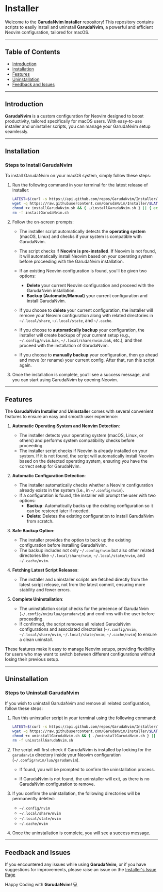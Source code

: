 # Installer

Welcome to the **GarudaNvim Installer** repository! This repository contains scripts to easily install and uninstall **GarudaNvim**, a powerful and efficient Neovim configuration, tailored for macOS.

---

## Table of Contents

- [Introduction](#introduction)
- [Installation](#installation)
- [Features](#features)
- [Uninstallation](#uninstallation)
- [Feedback and Issues](#feedback-and-issues)

---

## Introduction

**GarudaNvim** is a custom configuration for Neovim designed to boost productivity, tailored specifically for macOS users. With easy-to-use installer and uninstaller scripts, you can manage your GarudaNvim setup seamlessly.

---

## Installation

### Steps to Install GarudaNvim

To install GarudaNvim on your macOS system, simply follow these steps:

1. Run the following command in your terminal for the latest release of Installer:
   ```sh
   LATEST=$(curl -s https://api.github.com/repos/GarudaNvim/Installer/releases/latest | grep '"tag_name"' | cut -d '"' -f 4)
   wget -q https://raw.githubusercontent.com/GarudaNvim/Installer/$LATEST/installGarudaNvim.sh
   chmod +x installGarudaNvim.sh && { ./installGarudaNvim.sh } || { echo }
   rm -f installGarudaNvim.sh
   ```

2. Follow the on-screen prompts:
   - The installer script automatically detects the **operating system** (macOS, Linux) and checks if your system is compatible with GarudaNvim.
   
   - The script checks if **Neovim is pre-installed**. If Neovim is not found, it will automatically install Neovim based on your operating system before proceeding with the GarudaNvim installation.

   - If an existing Neovim configuration is found, you'll be given two options:
     - **Delete** your current Neovim configuration and proceed with the GarudaNvim installation.
     - **Backup (Automatic/Manual)** your current configuration and install GarudaNvim.

   - If you choose to **delete** your current configuration, the installer will remove your Neovim configuration along with related directories in `~/.local/share`, `~/.local/state`, and `~/.cache`.

   - If you choose to **automatically backup** your configuration, the installer will create backups of your current setup (e.g., `~/.config/nvim.bak`, `~/.local/share/nvim.bak`, etc.), and then proceed with the installation of GarudaNvim.

   - If you choose to **manually backup** your configuration, then go ahead and move (or rename) your current config. After that, run this script again.

3. Once the installation is complete, you’ll see a success message, and you can start using GarudaNvim by opening Neovim.

---

## Features

The **GarudaNvim Installer** and **Uninstaller** comes with several convenient features to ensure an easy and smooth user experience:

1. **Automatic Operating System and Neovim Detection**:
   - The installer detects your operating system (macOS, Linux, or others) and performs system compatibility checks before proceeding.
   - The installer script checks if Neovim is already installed on your system. If it is not found, the script will automatically install Neovim based on the detected operating system, ensuring you have the correct setup for GarudaNvim.

3. **Automatic Configuration Detection**:
   - The installer automatically checks whether a Neovim configuration already exists in the system (i.e., in `~/.config/nvim`).
   - If a configuration is found, the installer will prompt the user with two options:
     - **Backup**: Automatically backs up the existing configuration so it can be restored later if needed.
     - **Delete**: Deletes the existing configuration to install GarudaNvim from scratch.
   
4. **Safe Backup Option**:
   - The installer provides the option to back up the existing configuration before installing GarudaNvim.
   - The backup includes not only `~/.config/nvim` but also other related directories like `~/.local/share/nvim`, `~/.local/state/nvim`, and `~/.cache/nvim`.

5. **Fetching Latest Script Releases**:
   - The installer and uninstaller scripts are fetched directly from the latest script release, not from the latest commit, ensuring more stability and fewer errors.

6. **Complete Uninstallation**:
   - The uninstallation script checks for the presence of GarudaNvim (`~/.config/nvim/lua/garudanvim`) and confirms with the user before proceeding.
   - If confirmed, the script removes all related GarudaNvim configurations and associated directories (`~/.config/nvim`, `~/.local/share/nvim`, `~/.local/state/nvim`, `~/.cache/nvim`) to ensure a clean uninstall.

These features make it easy to manage Neovim setups, providing flexibility for users who may want to switch between different configurations without losing their previous setup.

---

## Uninstallation

### Steps to Uninstall GarudaNvim

If you wish to uninstall GarudaNvim and remove all related configuration, follow these steps:

1. Run this uninstaller script in your terminal using the following command:
   ```sh
   LATEST=$(curl -s https://api.github.com/repos/GarudaNvim/Installer/releases/latest | grep '"tag_name"' | cut -d '"' -f 4)
   wget -q https://raw.githubusercontent.com/GarudaNvim/Installer/$LATEST/uninstallGarudaNvim.sh
   chmod +x uninstallGarudaNvim.sh && { ./uninstallGarudaNvim.sh } || { echo }
   rm -f uninstallGarudaNvim.sh
   ```

2. The script will first check if GarudaNvim is installed by looking for the `garudanvim` directory inside your Neovim configuration (`~/.config/nvim/lua/garudanvim`).
   
   - If found, you will be prompted to confirm the uninstallation process.
   
   - If GarudaNvim is not found, the uninstaller will exit, as there is no GarudaNvim configuration to remove.

3. If you confirm the uninstallation, the following directories will be permanently deleted:
   - `~/.config/nvim`
   - `~/.local/share/nvim`
   - `~/.local/state/nvim`
   - `~/.cache/nvim`

4. Once the uninstallation is complete, you will see a success message.

---

## Feedback and Issues

If you encountered any issues while using **GarudaNvim**, or if you have suggestions for improvements, please raise an issue on the [Installer's Issue Page](https://github.com/GarudaNvim/Installer/issues)

Happy Coding with **GarudaNvim!** 💻
